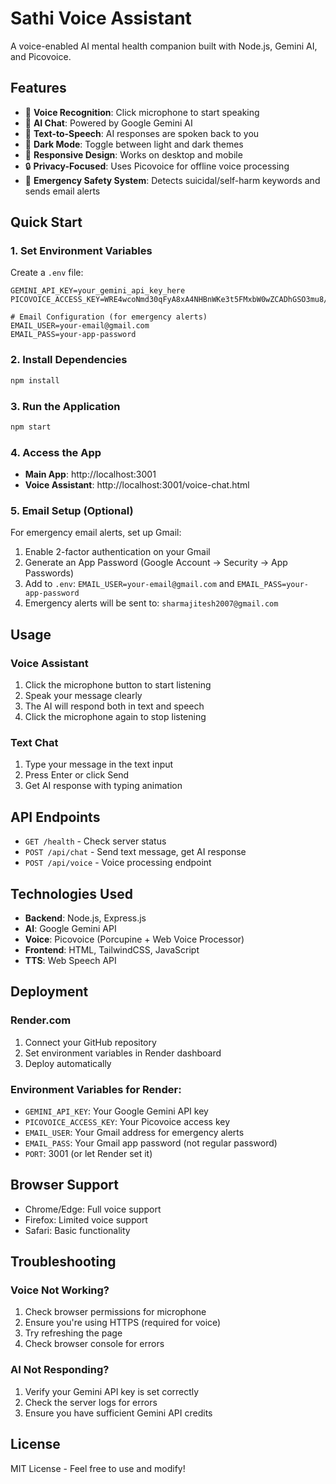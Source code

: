# Sathi Voice Assistant

A voice-enabled AI mental health companion built with Node.js, Gemini AI, and Picovoice.

## Features

- 🎤 **Voice Recognition**: Click microphone to start speaking
- 🤖 **AI Chat**: Powered by Google Gemini AI
- 🎵 **Text-to-Speech**: AI responses are spoken back to you
- 🌙 **Dark Mode**: Toggle between light and dark themes
- 📱 **Responsive Design**: Works on desktop and mobile
- 🔒 **Privacy-Focused**: Uses Picovoice for offline voice processing
- 🚨 **Emergency Safety System**: Detects suicidal/self-harm keywords and sends email alerts

## Quick Start

### 1. Set Environment Variables
Create a `.env` file:
```env
GEMINI_API_KEY=your_gemini_api_key_here
PICOVOICE_ACCESS_KEY=WRE4wcoNmd30qFyA8xA4NHBnWKe3t5FMxbW0wZCADhGSO3mu8/0R9Q==

# Email Configuration (for emergency alerts)
EMAIL_USER=your-email@gmail.com
EMAIL_PASS=your-app-password
```

### 2. Install Dependencies
```bash
npm install
```

### 3. Run the Application
```bash
npm start
```

### 4. Access the App
- **Main App**: http://localhost:3001
- **Voice Assistant**: http://localhost:3001/voice-chat.html

### 5. Email Setup (Optional)
For emergency email alerts, set up Gmail:
1. Enable 2-factor authentication on your Gmail
2. Generate an App Password (Google Account → Security → App Passwords)
3. Add to `.env`: `EMAIL_USER=your-email@gmail.com` and `EMAIL_PASS=your-app-password`
4. Emergency alerts will be sent to: `sharmajitesh2007@gmail.com`

## Usage

### Voice Assistant
1. Click the microphone button to start listening
2. Speak your message clearly
3. The AI will respond both in text and speech
4. Click the microphone again to stop listening

### Text Chat
1. Type your message in the text input
2. Press Enter or click Send
3. Get AI response with typing animation

## API Endpoints

- `GET /health` - Check server status
- `POST /api/chat` - Send text message, get AI response
- `POST /api/voice` - Voice processing endpoint

## Technologies Used

- **Backend**: Node.js, Express.js
- **AI**: Google Gemini API
- **Voice**: Picovoice (Porcupine + Web Voice Processor)
- **Frontend**: HTML, TailwindCSS, JavaScript
- **TTS**: Web Speech API

## Deployment

### Render.com
1. Connect your GitHub repository
2. Set environment variables in Render dashboard
3. Deploy automatically

### Environment Variables for Render:
- `GEMINI_API_KEY`: Your Google Gemini API key
- `PICOVOICE_ACCESS_KEY`: Your Picovoice access key
- `EMAIL_USER`: Your Gmail address for emergency alerts
- `EMAIL_PASS`: Your Gmail app password (not regular password)
- `PORT`: 3001 (or let Render set it)

## Browser Support

- Chrome/Edge: Full voice support
- Firefox: Limited voice support
- Safari: Basic functionality

## Troubleshooting

### Voice Not Working?
1. Check browser permissions for microphone
2. Ensure you're using HTTPS (required for voice)
3. Try refreshing the page
4. Check browser console for errors

### AI Not Responding?
1. Verify your Gemini API key is set correctly
2. Check the server logs for errors
3. Ensure you have sufficient Gemini API credits

## License

MIT License - Feel free to use and modify!




